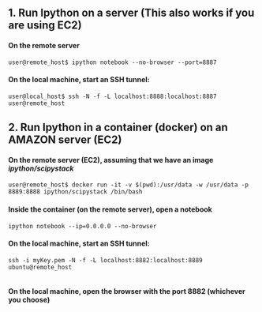 ## 1. Run Ipython on a server (This also works if you are using EC2)

#### On the remote server 

```{}
user@remote_host$ ipython notebook --no-browser --port=8887
```

#### On the local machine, start an SSH tunnel:

```{}
user@local_host$ ssh -N -f -L localhost:8888:localhost:8887 user@remote_host
```


## 2. Run Ipython in a container (docker) on an AMAZON server (EC2)

####  On the remote server (EC2), assuming that we have an image *ipython/scipystack*

```{}
user@remote_host$ docker run -it -v $(pwd):/usr/data -w /usr/data -p 8889:8888 ipython/scipystack /bin/bash

```
#### Inside the container (on the remote server), open a notebook

```{}
ipython notebook --ip=0.0.0.0 --no-browser
```

#### On the local machine, start an SSH tunnel:

```{}
ssh -i myKey.pem -N -f -L localhost:8882:localhost:8889 ubuntu@remote_host


```

#### On the local machine, open the browser with the port 8882 (whichever you choose)


